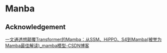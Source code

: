 # Manba

## Acknowledgement
 

[一文通透想颠覆Transformer的Mamba：从SSM、HiPPO、S4到Mamba(被誉为Mamba最佳解读)_mamba模型-CSDN博客](https://blog.csdn.net/v_JULY_v/article/details/134923301)
